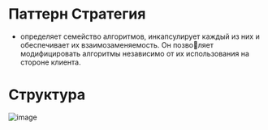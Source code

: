 # Паттерн Стратегия 
- определяет семейство алгоритмов, инкапсулирует каждый из них и обеспечивает их взаимозаменяемость. Он позволяет модифицировать алгоритмы независимо от их использования на стороне клиента.
#
# Структура
![image](https://github.com/user-attachments/assets/dfefb9e9-0863-4875-a94e-1f819dc9248d)
